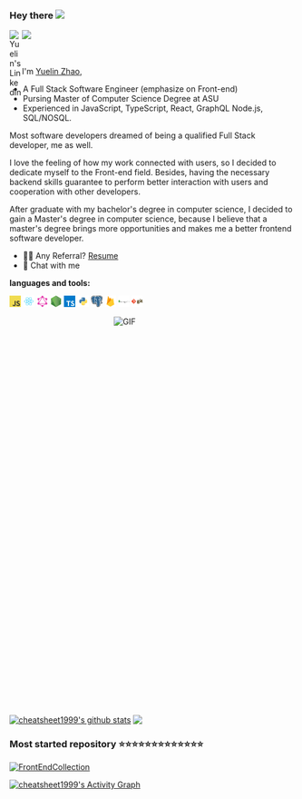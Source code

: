 ### Hey there <img src="https://media.giphy.com/media/hvRJCLFzcasrR4ia7z/giphy.gif" width="25px">

<a href="https://www.linkedin.com/in/csyuelin/">
  <img align="left" alt="Yuelin's LinkedIn" width="22px" src="https://raw.githubusercontent.com/peterthehan/peterthehan/master/assets/linkedin.svg" />
</a>


![](https://visitor-badge.glitch.me/badge?page_id=yuelin.visitor-badge)

<br />

I'm [Yuelin Zhao](https://www.linkedin.com/in/csyuelin/),
* A Full Stack Software Engineer (emphasize on Front-end) 
* Pursing Master of Computer Science Degree at ASU 
* Experienced in JavaScript, TypeScript, React, GraphQL Node.js, SQL/NOSQL.

Most software developers dreamed of being a qualified Full Stack developer, me as well.  

I love the feeling of how my work connected with users, so I decided to dedicate myself to the Front-end field. Besides, having the necessary backend skills guarantee to perform better interaction with users and cooperation with other developers.  

After graduate with my bachelor's degree in computer science, I decided to gain a Master's degree in computer science, because I believe that a master's degree brings more opportunities and makes me a better frontend software developer.

- 👨‍💻 Any Referral? [Resume](https://user-images.githubusercontent.com/37787994/132630829-066dc152-0a9e-4cb2-8ff1-7760e88a5933.png) 
- 💬 Chat with me

**languages and tools:**  

<code><img height="20" src="https://raw.githubusercontent.com/github/explore/80688e429a7d4ef2fca1e82350fe8e3517d3494d/topics/javascript/javascript.png"></code>
<code><img height="20" src="https://raw.githubusercontent.com/github/explore/80688e429a7d4ef2fca1e82350fe8e3517d3494d/topics/react/react.png"></code>
<code><img height="20" src="https://raw.githubusercontent.com/github/explore/5c058a388828bb5fde0bcafd4bc867b5bb3f26f3/topics/graphql/graphql.png"></code>
<code><img height="20" src="https://raw.githubusercontent.com/github/explore/80688e429a7d4ef2fca1e82350fe8e3517d3494d/topics/nodejs/nodejs.png"></code>
<code><img height="20" src="https://raw.githubusercontent.com/github/explore/80688e429a7d4ef2fca1e82350fe8e3517d3494d/topics/typescript/typescript.png"></code>
<code><img height="20" src="https://raw.githubusercontent.com/github/explore/80688e429a7d4ef2fca1e82350fe8e3517d3494d/topics/python/python.png"></code>
<code><img height="20" src="https://raw.githubusercontent.com/github/explore/80688e429a7d4ef2fca1e82350fe8e3517d3494d/topics/postgresql/postgresql.png"></code>
<code><img height="20" src="https://raw.githubusercontent.com/github/explore/80688e429a7d4ef2fca1e82350fe8e3517d3494d/topics/firebase/firebase.png"></code>
<code><img height="20" src="https://raw.githubusercontent.com/github/explore/80688e429a7d4ef2fca1e82350fe8e3517d3494d/topics/mongodb/mongodb.png"></code>
<code><img height="20" src="https://raw.githubusercontent.com/github/explore/80688e429a7d4ef2fca1e82350fe8e3517d3494d/topics/git/git.png"></code>

<img align="right" alt="GIF" src="https://user-images.githubusercontent.com/37787994/132808661-c4081586-5bde-4d5e-a343-91f6570b4d87.gif" width="320" height="700"/> 


<!-- [![Top Langs](https://github-readme-stats.vercel.app/api/top-langs/?username=cheatsheet1999&layout=compact)](https://github.com/anuraghazra/github-readme-stats)
<p align="center"> <img src="https://github-readme-stats.vercel.app/api?username=cheatsheet1999&show_icons=true&theme=gotham" alt="yuelin" /> -->

  <a href="https://github.com/cheatsheet1999/github-readme-stats"><img align="center" src="https://github-readme-stats.vercel.app/api?username=cheatsheet1999&show_icons=true&include_all_commits=true&theme=gotham&hide_border=true" alt="cheatsheet1999's github stats" /></a> 
  <a href="https://github.com/cheatsheet1999/github-readme-stats"><img width='496' align="center" src="https://github-readme-stats.vercel.app/api/top-langs/?username=cheatsheet1999&layout=compact&theme=gotham&hide_border=true" /></a> 

 
### Most started repository ⭐️⭐️⭐️⭐️⭐️⭐️⭐️⭐️⭐️⭐️⭐️⭐️⭐️
<p align="left">
<a href="https://github.com/cheatsheet1999/FrontEndCollection"><img width="500" src="https://denvercoder1-github-readme-stats.vercel.app/api/pin/?username=cheatsheet1999&repo=FrontEndCollection&theme=react&bg_color=1F222E&title_color=F85D7F&icon_color=F8D866&hide_border=true&show_icons=false" alt="FrontEndCollection"></a>
  
<!-- https://github.com/ashutosh00710/github-readme-activity-graph -->
<a href="https://github.com/ashutosh00710/github-readme-activity-graph"><img alt="cheatsheet1999's Activity Graph" src="https://activity-graph.herokuapp.com/graph?username=cheatsheet1999&bg_color=1F222E&color=F8D866&line=F85D7F&point=FFFFFF&hide_border=true" /></a>  
  
  
  
  





